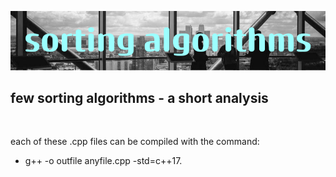 ![Alt text](image.png)
<br />

## few sorting algorithms - a short analysis
<br />

each of these .cpp files can be compiled with the command:<br />
- g++ -o outfile anyfile.cpp -std=c++17.<br />

